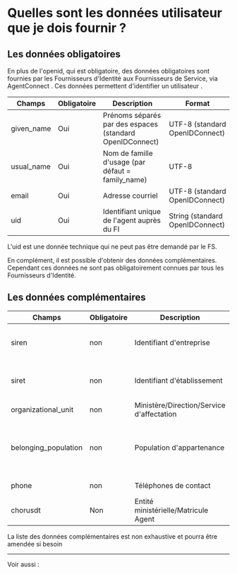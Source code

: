 # Quelles sont les données utilisateur que je dois fournir ?

## Les données obligatoires

En plus de l'openid, qui est obligatoire, des données obligatoires sont fournies par les Fournisseurs d'Identité aux Fournisseurs de Service, via AgentConnect . Ces données permettent d'identifier un utilisateur .
                                                    
|Champs | Obligatoire | Description| Format |
|---- | ------ | ------ | ------ |
|given_name | Oui |Prénoms séparés par des espaces (standard OpenIDConnect)| UTF-8 (standard OpenIDConnect)|
|usual_name| Oui |Nom de famille d'usage (par défaut = family_name)| UTF-8 |
|email | Oui |Adresse courriel |UTF-8 (standard OpenIDConnect)|
|uid|Oui |Identifiant unique de l'agent auprès du FI| String (standard OpenIDConnect)|

L'uid est une donnée technique qui ne peut pas être demandé par le FS.

En complément, il est possible d'obtenir des données complémentaires. Cependant ces données ne sont pas obligatoirement connues par tous les Fournisseurs d'Identité.

## Les données complémentaires

Champs | Obligatoire | Description| Format |
|---- | ------ | ------ | ------ |
| siren | non  | Identifiant d'entreprise  | String, 9 chiffres sans espace |
| siret | non |Identifiant d'établissement| string, 14 chiffres sans espace|
| organizational_unit  | non  | Ministère/Direction/Service d'affectation   | UTF8 |
| belonging_population  | non  | Population d'appartenance  | string, Exemple: agent, prestataire, partenaire, stagiaire |
| phone  | non  | Téléphones de contact  | Format non normé |
| chorusdt   | Non | Entité ministérielle/Matricule Agent  | string |


La liste des données complémentaires est non exhaustive et pourra être amendée si besoin 

---

Voir aussi : 

